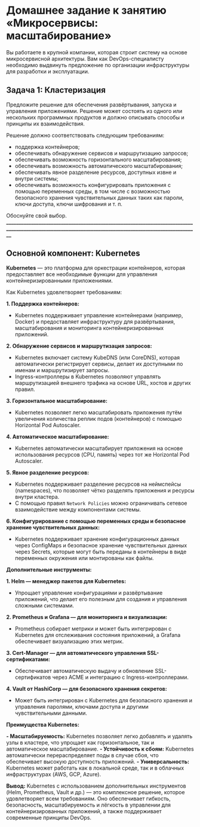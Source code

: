 
# Домашнее задание к занятию «Микросервисы: масштабирование»

Вы работаете в крупной компании, которая строит систему на основе микросервисной архитектуры.
Вам как DevOps-специалисту необходимо выдвинуть предложение по организации инфраструктуры для разработки и эксплуатации.

## Задача 1: Кластеризация

Предложите решение для обеспечения развёртывания, запуска и управления приложениями.
Решение может состоять из одного или нескольких программных продуктов и должно описывать способы и принципы их взаимодействия.

Решение должно соответствовать следующим требованиям:
- поддержка контейнеров;
- обеспечивать обнаружение сервисов и маршрутизацию запросов;
- обеспечивать возможность горизонтального масштабирования;
- обеспечивать возможность автоматического масштабирования;
- обеспечивать явное разделение ресурсов, доступных извне и внутри системы;
- обеспечивать возможность конфигурировать приложения с помощью переменных среды, в том числе с возможностью безопасного хранения чувствительных данных таких как пароли, ключи доступа, ключи шифрования и т. п.

Обоснуйте свой выбор.
**________________________________________________________________________________________________________________________________________________________**

## Основной компонент: Kubernetes

**Kubernetes** — это платформа для оркестрации контейнеров, которая предоставляет все необходимые функции для управления контейнеризированными приложениями.

Как Kubernetes удовлетворяет требованиям:

**1. Поддержка контейнеров:** 
- Kubernetes поддерживает управление контейнерами (например, Docker) и предоставляет инфраструктуру для развёртывания, масштабирования и мониторинга контейнеризированных приложений.

**2. Обнаружение сервисов и маршрутизация запросов:**
- Kubernetes включает систему KubeDNS (или CoreDNS), которая автоматически регистрирует сервисы, делает их доступными по именам и маршрутизирует запросы.
- Ingress-контроллеры в Kubernetes позволяют управлять маршрутизацией внешнего трафика на основе URL, хостов и других правил.

**3. Горизонтальное масштабирование:**
- Kubernetes позволяет легко масштабировать приложения путём увеличения количества реплик подов (контейнеров) с помощью Horizontal Pod Autoscaler.

**4. Автоматическое масштабирование:**
- Kubernetes автоматически масштабирует приложения на основе использования ресурсов (CPU, память) через тот же Horizontal Pod Autoscaler.

**5. Явное разделение ресурсов:**
- Kubernetes поддерживает разделение ресурсов на неймспейсы (namespaces), что позволяет чётко разделять приложения и ресурсы внутри кластера.
- С помощью правил ```Network Policies``` можно ограничивать сетевое взаимодействие между компонентами системы.

**6. Конфигурирование с помощью переменных среды и безопасное хранение чувствительных данных:**
- Kubernetes поддерживает хранение конфигурационных данных через ConfigMaps и безопасное хранение чувствительных данных через Secrets, которые могут быть переданы в контейнеры в виде переменных окружения или монтированы как файлы.

**Дополнительные инструменты:**

**1. Helm — менеджер пакетов для Kubernetes:**
- Упрощает управление конфигурациями и развёртывание приложений, что делает его полезным для создания и управления сложными системами.

**2. Prometheus и Grafana — для мониторинга и визуализации:**
- Prometheus собирает метрики и может быть интегрирован с Kubernetes для отслеживания состояния приложений, а Grafana обеспечивает визуализацию этих метрик.

**3. Cert-Manager — для автоматического управления SSL-сертификатами:**
- Обеспечивает автоматическую выдачу и обновление SSL-сертификатов через ACME и интеграцию с Ingress-контроллерами.

**4. Vault от HashiCorp — для безопасного хранения секретов:**
- Может быть интегрирован с Kubernetes для безопасного хранения и управления паролями, ключами доступа и другими чувствительными данными.

**Преимущества Kubernetes:**

**- Масштабируемость:** Kubernetes позволяет легко добавлять и удалять узлы в кластере, что упрощает как горизонтальное, так и автоматическое масштабирование.
**- Устойчивость к сбоям:** Kubernetes автоматически перераспределяет поды в случае сбоя, что обеспечивает высокую доступность приложений.
**- Универсальность:** Kubernetes может работать как в локальной среде, так и в облачных инфраструктурах (AWS, GCP, Azure).

**Вывод:**
Kubernetes с использованием дополнительных инструментов (Helm, Prometheus, Vault и др.) — это комплексное решение, которое удовлетворяет всем требованиям. Оно обеспечивает гибкость, безопасность, масштабируемость и лёгкость в управлении для контейнеризированных приложений, а также поддерживает современные принципы DevOps.
